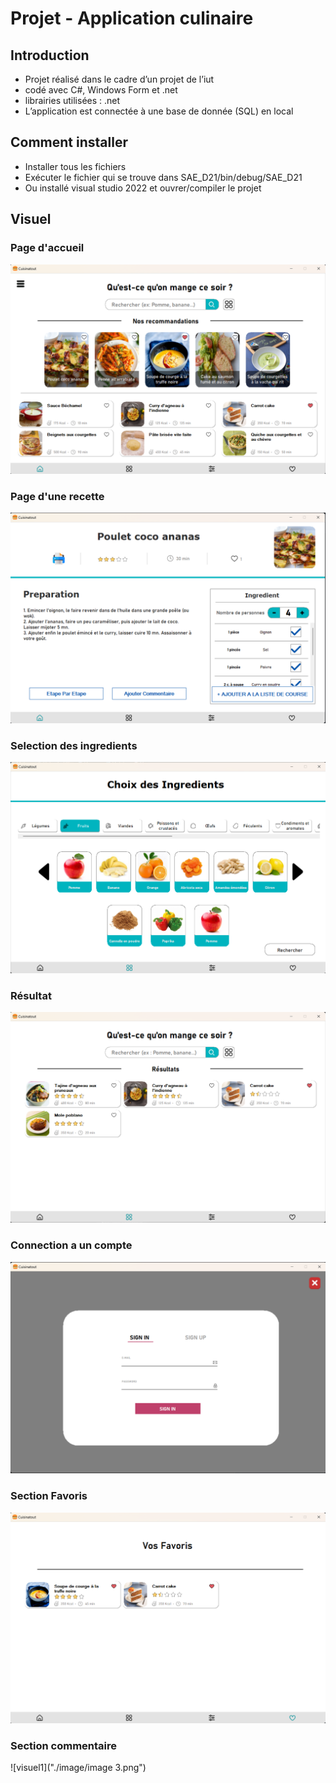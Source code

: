 # Projet - Application culinaire

## Introduction
- Projet réalisé dans le cadre d’un projet de l’iut
- codé avec C#, Windows Form et .net
- librairies utilisées : .net
- L’application est connectée à une base de donnée (SQL) en local


## Comment installer
- Installer tous les fichiers
- Exécuter le fichier qui se trouve dans SAE_D21/bin/debug/SAE_D21
- Ou installé visual studio 2022 et ouvrer/compiler le projet



## Visuel
### Page d'accueil

![visuel1](./image/image1.png)

### Page d'une recette

![visuel1](./image/image2.png)

### Selection des ingredients

![visuel1](./image/image4.png)

### Résultat

![visuel1](./image/image5.png)

### Connection a un compte

![visuel1](./image/image7.png)

### Section Favoris

![visuel1](./image/image6.png)

### Section commentaire

![visuel1]("./image/image 3.png")


